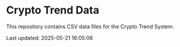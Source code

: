 # Crypto Trend Data

This repository contains CSV data files for the Crypto Trend System.

Last updated: 2025-05-21 18:05:06
